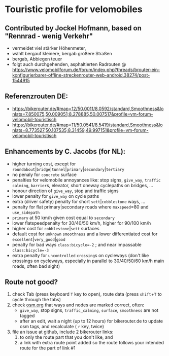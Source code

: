 # Touristic profile for velomobiles
## Contributed by Jockel Hofmann, based on "Rennrad - wenig Verkehr"
  - vermeidet viel stärker Höhenmeter, 
  - wählt bergauf kleinere, bergab größere Straßen
  - bergab, Abbiegen teuer
  - folgt auch durchgehenden, asphaltierten Radrouten @ https://www.velomobilforum.de/forum/index.php?threads/brouter-ein-konfigurierbarer-offline-streckenrouter-web-android.38274/post-1544915
## Referenzrouten DE:
 - https://bikerouter.de/#map=12/50.0011/8.0592/standard,Smoothness&lonlats=7.850075,50.009051;8.278885,50.007517&profile=vm-forum-velomobil-touristisch
 - https://bikerouter.de/#map=11/50.0541/8.5419/standard,Smoothness&lonlats=8.773527,50.107535;8.31459,49.997151&profile=vm-forum-velomobil-touristisch
## Enhancements by C. Jacobs (for NL):
 - higher turning cost, except for `roundabout`|`bridge`|`tunnel`|`primary`|`secondary`|`tertiary`
 - no penaly for `concrete` surface
 - penalties for velomobile annoyances like: stop signs, `give_way`, `traffic calming`, `barrier`s, elevator, short oneway cyclepaths on bridges, ...
 - honour direction of `give_way`, stop and traffic signs
 - lower penalty for `give_way` on cycle paths
 - extra (driver safety) penalty for short `sett`|`cobblestone` ways, ...
 - penalty for flat primary|secondary roads where `maxspeed`=80 and `use_sidepath`
 - `primary` at 50 km/h given cost equal to `secondary`
 - lower flatspeedpenalty for 30/40/50 km/h, higher for 90/100 km/h
 - higher cost for `cobblestone`|`sett` surfaces
 - default cost for `unknown` `smoothness` and a lower differentiated cost for `excellent`|`very_good`|`good`
 - penalty for bad ways `class:bicycle=-2` ; and near impassable `class:bicycle=-3`
 - extra penalty for `uncontrolled` `crossing`s on cycleways (don't like crossings on cycleways, especially in parallel to 30/40/50/60 km/h main roads, often bad sight)
## Route not good?
 1. check Tab (press keyboard `T` key to open), route data (press `shift`+`T` to cycle through the tabs)
 2. check [osm.org](https://www.openstreetmap.org/) that ways and nodes are marked correct, 
    often:
    - `give_way`, stop signs, `traffic_calming`, `surface`, `smoothness` are not tagged
    - after an edit, wait a night (up to 12 hours) for bikerouter.de to update osm tags, and recalculate ( `r` key, twice)
 4. file an issue at github, include 2 bikerouter links:
    1. to only the route part that you don't like, and
    2. a link with extra route point added so the route follows your intended route for the part of link #1
